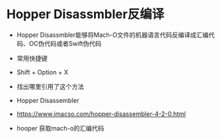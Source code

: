 # Hopper Disassmbler反编译

* Hopper Disassmbler能够将Mach-O文件的机器语言代码反编译成汇编代码、OC伪代码或者Swift伪代码

* 常用快捷键
* Shift + Option + X
* 找出哪里引用了这个方法

* Hopper Disassembler
* https://www.imacso.com/hopper-disassembler-4-2-0.html
* hooper 获取mach-o的汇编代码